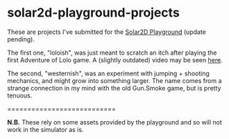 solar2d-playground-projects
===========================

These are projects I've submitted for the [Solar2D Playground](https://www.solar2dplayground.com) (update pending).

The first one, "loloish", was just meant to scratch an itch after playing the first Adventure of Lolo game. A
(slightly outdated) video may be seen [here](https://www.youtube.com/watch?v=ulLeRQgTGeQ).

The second, "westernish", was an experiment with jumping + shooting mechanics, and might grow into something larger.
The name comes from a strange connection in my mind with the old Gun.Smoke game, but is pretty tenuous.

===========================

**N.B.** These rely on some assets provided by the playground and so will not work in the simulator as is.
